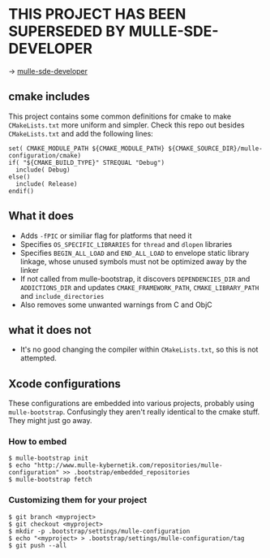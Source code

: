 # THIS PROJECT HAS BEEN SUPERSEDED BY MULLE-SDE-DEVELOPER

-> [mulle-sde-developer](//github.com/mulle-sde/mulle-sde-developer)


## cmake includes

This project contains some common definitions for cmake to make `CMakeLists.txt`
more uniform and simpler. Check this repo out besides `CMakeLists.txt` and
add the following lines:

```
set( CMAKE_MODULE_PATH ${CMAKE_MODULE_PATH} ${CMAKE_SOURCE_DIR}/mulle-configuration/cmake)
if( "${CMAKE_BUILD_TYPE}" STREQUAL "Debug")
  include( Debug)
else()
  include( Release)
endif()
```

## What it does

* Adds `-fPIC` or similiar flag for platforms that need it
* Specifies `OS_SPECIFIC_LIBRARIES` for `thread` and `dlopen` libraries
* Specifies `BEGIN_ALL_LOAD` and `END_ALL_LOAD` to envelope static library linkage, whose unused symbols must not be optimized away by the linker
* If not called from mulle-bootstrap, it discovers `DEPENDENCIES_DIR` and `ADDICTIONS_DIR` and  updates `CMAKE_FRAMEWORK_PATH`, `CMAKE_LIBRARY_PATH` and `include_directories`
* Also removes some unwanted warnings from C and ObjC

## what it does not

* It's no good changing the compiler within `CMakeLists.txt`, so this is not attempted.


## Xcode configurations

These configurations are embedded into various projects, probably using
`mulle-bootstrap`. Confusingly they aren't really identical to the cmake stuff.
They might just go away.

### How to embed

```console
$ mulle-bootstrap init
$ echo "http://www.mulle-kybernetik.com/repositories/mulle-configuration" >> .bootstrap/embedded_repositories
$ mulle-bootstrap fetch
```

### Customizing them for your project

```console
$ git branch <myproject>
$ git checkout <myproject>
$ mkdir -p .bootstrap/settings/mulle-configuration
$ echo "<myproject> > .bootstrap/settings/mulle-configuration/tag
$ git push --all
```

